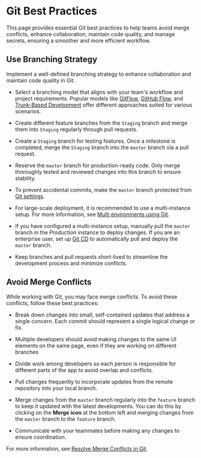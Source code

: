 # Git Best Practices


This page provides essential Git best practices to help teams avoid merge conflicts, enhance collaboration, maintain code quality, and manage secrets, ensuring a smoother and more efficient workflow.

## Use Branching Strategy

Implement a well-defined branching strategy to enhance collaboration and maintain code quality in Git. 

- Select a branching model that aligns with your team's workflow and project requirements. Popular models like [GitFlow](https://www.atlassian.com/git/tutorials/comparing-workflows/gitflow-workflow), [GitHub Flow](https://docs.github.com/en/get-started/using-github/github-flow), and [Trunk-Based Development](https://www.atlassian.com/continuous-delivery/continuous-integration/trunk-based-development) offer different approaches suited for various scenarios. 

- Create different feature branches from the `Staging` branch and merge them into `Staging` regularly through pull requests.

- Create a `Staging` branch for testing features. Once a milestone is completed, merge the `Staging` branch into the `master` branch via a pull request.

- Reserve the `master` branch for production-ready code. Only merge thoroughly tested and reviewed changes into this branch to ensure stability.

- To prevent accidental commits, make the `master` branch protected from [Git settings](/advanced-concepts/version-control-with-git/reference/git-settings).

- For large-scale deployment, it is recommended to use a multi-instance setup. For more information, see [Multi environments using Git](/advanced-concepts/version-control-with-git/environments-with-git).

- If you have configured a multi-instance setup, manually pull the `master` branch in the *Production* instance to deploy changes. If you are an enterprise user, set up [Git CD](/advanced-concepts/version-control-with-git/cd-with-git) to automatically pull and deploy the `master` branch.


- Keep branches and pull requests short-lived to streamline the development process and minimize conflicts.







## Avoid Merge Conflicts

While working with Git, you may face merge conflicts. To avoid these conflicts, follow these best practices:



- Break down changes into small, self-contained updates that address a single concern. Each commit should represent a single logical change or fix. 

- Multiple developers should avoid making changes to the same UI elements on the same page, even if they are working on different branches

- Divide work among developers so each person is responsible for different parts of the app to avoid overlap and conflicts.

- Pull changes frequently to incorporate updates from the remote repository into your local branch. 

- Merge changes from the `master` branch regularly into the `feature` branch to keep it updated with the latest developments. You can do this by clicking on the **Merge icon** at the bottom left and merging changes from the `master` branch to the `feature` branch.

- Communicate with your teammates before making any changes to ensure coordination.


For more information, see [Resolve Merge Conflicts in Git](/advanced-concepts/version-control-with-git/commit-and-push).










